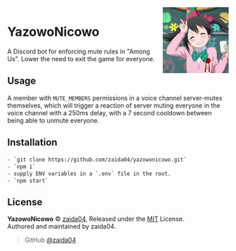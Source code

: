 <img src="static/yazowonicowo.jpg" alt="YazowoNicowo Face" width='150' align="right">


# YazowoNicowo
A Discord bot for enforcing mute rules in "Among Us". Lower the need to exit the game for everyone. 

## Usage
A member with `MUTE_MEMBERS` permissions in a voice channel server-mutes themselves, which will trigger a reaction of server muting everyone in the voice channel with a 250ms delay, with a 7 second cooldown between being able to unmute everyone.

## Installation
    - `git clone https://github.com/zaida04/yazowonicowo.git`  
    - `npm i`  
    - supply ENV variables in a `.env` file in the root.  
    - `npm start` 

## License  
**YazowoNicowo** © [zaida04](https://github.com/zaida04), Released under the [MIT](https://github.com/zaida04/YazowoNicowo/blob/master/LICENSE) License.  
Authored and maintained by zaida04.

> GitHub [@zaida04](https://github.com/zaida04) 
